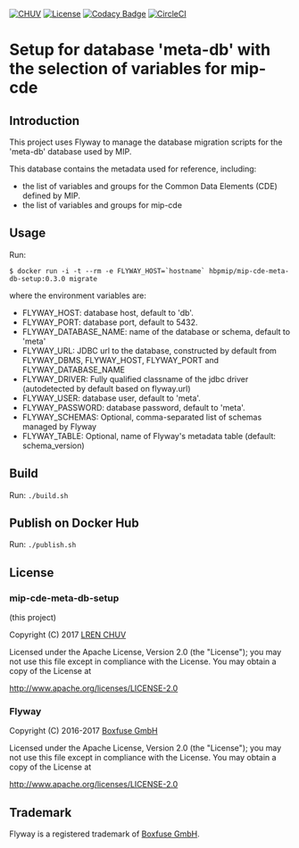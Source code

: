 [![CHUV](https://img.shields.io/badge/CHUV-LREN-AF4C64.svg)](https://www.unil.ch/lren/en/home.html) [![License](https://img.shields.io/badge/license-Apache--2.0-blue.svg)](https://github.com/LREN-CHUV/mip-cde-meta-db-setup/blob/master/LICENSE) [![Codacy Badge](https://api.codacy.com/project/badge/Grade/ed414fa4f14a442d98c3a93fb9b899a0)](https://www.codacy.com/app/hbp-mip/mip-cde-meta-db-setup?utm_source=github.com&amp;utm_medium=referral&amp;utm_content=LREN-CHUV/mip-cde-meta-db-setup&amp;utm_campaign=Badge_Grade) [![CircleCI](https://circleci.com/gh/HBPMedical/mip-cde-meta-db-setup.svg?style=svg)](https://circleci.com/gh/HBPMedical/mip-cde-meta-db-setup)

# Setup for database 'meta-db' with the selection of variables for mip-cde

## Introduction

This project uses Flyway to manage the database migration scripts for the 'meta-db' database used by MIP.

This database contains the metadata used for reference, including:

* the list of variables and groups for the Common Data Elements (CDE) defined by MIP.
* the list of variables and groups for mip-cde

## Usage

Run:

```console
$ docker run -i -t --rm -e FLYWAY_HOST=`hostname` hbpmip/mip-cde-meta-db-setup:0.3.0 migrate
```

where the environment variables are:

* FLYWAY_HOST: database host, default to 'db'.
* FLYWAY_PORT: database port, default to 5432.
* FLYWAY_DATABASE_NAME: name of the database or schema, default to 'meta'
* FLYWAY_URL: JDBC url to the database, constructed by default from FLYWAY_DBMS, FLYWAY_HOST, FLYWAY_PORT and FLYWAY_DATABASE_NAME
* FLYWAY_DRIVER: Fully qualified classname of the jdbc driver (autodetected by default based on flyway.url)
* FLYWAY_USER: database user, default to 'meta'.
* FLYWAY_PASSWORD: database password, default to 'meta'.
* FLYWAY_SCHEMAS: Optional, comma-separated list of schemas managed by Flyway
* FLYWAY_TABLE: Optional, name of Flyway's metadata table (default: schema_version)

## Build

Run: `./build.sh`

## Publish on Docker Hub

Run: `./publish.sh`

## License

### mip-cde-meta-db-setup

(this project)

Copyright (C) 2017 [LREN CHUV](https://www.unil.ch/lren/en/home.html)

Licensed under the Apache License, Version 2.0 (the "License");
you may not use this file except in compliance with the License.
You may obtain a copy of the License at

http://www.apache.org/licenses/LICENSE-2.0

### Flyway

Copyright (C) 2016-2017 [Boxfuse GmbH](https://boxfuse.com)

Licensed under the Apache License, Version 2.0 (the "License");
you may not use this file except in compliance with the License.
You may obtain a copy of the License at

http://www.apache.org/licenses/LICENSE-2.0

## Trademark
Flyway is a registered trademark of [Boxfuse GmbH](https://boxfuse.com).
